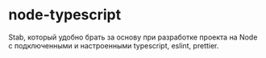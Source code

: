 # node-typescript
Stab, который удобно брать за основу при разработке проекта на Node с подключенными и настроенными typescript, eslint, prettier.
